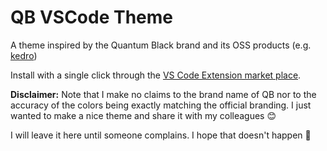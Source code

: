 # QB VSCode Theme
A theme inspired by the Quantum Black brand and its OSS products (e.g. [kedro](https://kedro.readthedocs.io/en/stable/index.html))

Install with a single click through the [VS Code Extension market place](https://marketplace.visualstudio.com/items?itemName=pascalwhoop.qb-theme).

**Disclaimer:**
Note that I make no claims to the brand name of QB nor to the accuracy of the colors
being exactly matching the official branding. I just wanted to make a nice theme and
share it with my colleagues 😊

I will leave it here until someone complains. I hope that doesn't happen 🤞